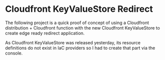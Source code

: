 # Cloudfront KeyValueStore Redirect

The following project is a quick proof of concept of using a
Cloudfront distribution + Cloudfront function with the new
Cloudfront KeyValueStore to create edge ready redirect
application.

As Cloudfront KeyValueStore was released yesterday, its resource definitions do
not exist in IaC providers so I had to create that part via the console.

